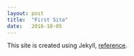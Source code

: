 ```yaml
---
layout: post
title:  "First Site"
date:   2016-10-05
---
```


This site is created using Jekyll, [reference](http://jekyllrb.com).
